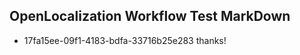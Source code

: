 ## OpenLocalization Workflow Test MarkDown
* 17fa15ee-09f1-4183-bdfa-33716b25e283 
thanks!<!--HONumber=Mar16_HO4-->
